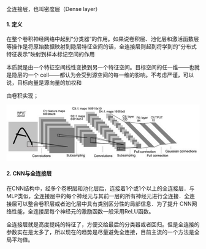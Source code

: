 全连接层，也叫密度层（Dense layer）

#### 1. 定义

在整个卷积神经网络中起到“分类器”的作用。如果说卷积层、池化层和激活函数层等操作是将原始数据映射到隐层特征空间的话，全连接层则起到将学到的“分布式特征表示”映射到样本标记空间的作用

本质就是由一个特征空间线性变换到另一个特征空间。目标空间的任一维——也就是隐层的一个 cell——都认为会受到源空间的每一维的影响。不考虑严谨，可以说，目标向量是源向量的加权和

由卷积实现；

![img](../imags/v2-2e9a9de3ce6493bbf9c0a6dead4e3ba8_720w.jpg)

#### 2. CNN与全连接层

在CNN结构中，经多个卷积层和池化层后，连接着1个或1个以上的全连接层．与MLP类似，全连接层中的每个神经元与其前一层的所有神经元进行全连接．全连接层可以整合卷积层或者池化层中具有类别区分性的局部信息．为了提升 CNN网络性能，全连接层每个神经元的激励函数一般采用ReLU函数。

全连接层就是高度提纯的特征了，方便交给最后的分类器或者回归。但是全连接的参数实在是太多了，所以现在的趋势是尽量避免全连接，目前主流的一个方法是全局平均值。